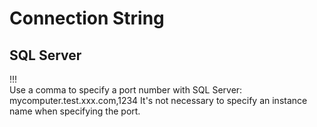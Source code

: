 # Connection String

## SQL Server
!!!    
  Use a comma to specify a port number with SQL Server:
  mycomputer.test.xxx.com,1234
  It's not necessary to specify an instance name when specifying the port.
